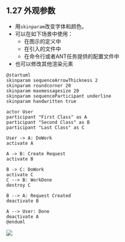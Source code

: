 ## 1.27 外观参数
- 用`skinparam`改变字体和颜色。
- 可以在如下场景中使用：
    - 在图示的定义中
    - 在引入的文件中
    - 在命令行或者ANT任务提供的配置文件中
- 也可以修改其他渲染元素

```
@startuml
skinparam sequenceArrowThickness 2
skinparam roundcorner 20
skinparam maxmessagesize 20
skinparam sequenceParticipant underline
skinparam handwritten true

actor User
participant "First Class" as A
participant "Second Class" as B
participant "Last Class" as C

User -> A: DoWork
activate A

A -> B: Create Request
activate B

B -> C: DoWork
activate C
C --> B: WorkDone
destroy C

B --> A: Request Created
deactivate B

A --> User: Done
deactivate A
@enduml
```

![](http://www.plantuml.com/plantuml/png/POy_JmCn3CLtVmghUoNKiGDgxYec1iGVCLk9HQFUESNEKU3JSuPAvDGrlzzxBzvP9QtJE80Tivn8QKJZzuabSb0jv-T3ZaTXCzmqYfP9KYmghBYvQS18d-CiqnjR_cPdrxqFf3N7V2AfEDUm3bcuyGuawQovLXQiEZ40nLeKNumLJaruTPVLAlO3cQsG3CCIFt4iaXhUBVazBT8zW4_W-XR35lVbjUZHf_C7LSO041nrM-oL_UNHxx7whtG0dIlzTRg77jT_QGVx8Wnf3clvyjtEeQzUEYyJQNRQzl2h-ITzGRZ50NOiQHg77m00)